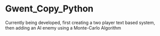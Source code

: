 # Gwent_Copy_Python

Currently being developed, first creating a two player text based system, then adding an AI enemy using a Monte-Carlo Algorithm
